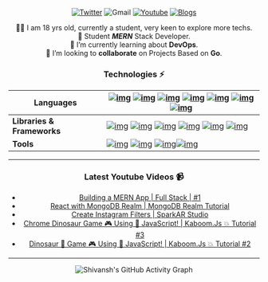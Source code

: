 <!-- ![Banner](https://user-images.githubusercontent.com/87603425/141933741-7c8d48f4-3099-4f2e-bc52-10b49f3f42a3.png) -->
<div align="center">
  
  [![Twitter](https://img.shields.io/static/v1?label=%20&message=ShivanshYadav&color=blue&style=social&logo=twitter)](https://twitter.com/_shivansh_13)
  ![Gmail](https://img.shields.io/badge/-yadavshivansh@gmail.com-c14438?style=social&logo=Gmail&link=mailto:yadavshivansh@gmail.com)
  [![Youtube](https://img.shields.io/badge/-BaconHairCode-darkred?style=social&logo=youtube&link=https://www.youtube.com/channel/UC6r3Wrw3rT7roWDnYdPrbyQ)](https://www.youtube.com/channel/UC6r3Wrw3rT7roWDnYdPrbyQ)
  [![Blogs](https://img.shields.io/static/v1?label=%20&message=Shivansh%20Yadav%20-%20Blogs&color=black&style=social&logo=medium)](https://shivanshyadav13.medium.com/)
  
  🙋‍♂️ I am 18 yrs old, currently a student, very keen to explore more techs.<br>
  🌱 Student ***MERN*** Stack Developer.<br>
  🔭 I’m currently learning about **DevOps**.<br>
  👬‍ I’m looking to **collaborate** on Projects Based on **Go**.<br>
<!--   🤔 I’m looking for help with ...<br> -->
<!--   💬 Ask me about ...<br>
  📫 How to reach me: ...<br>
  😄 Pronouns: ...<br>
  ⚡ Fun fact: ...<br> -->

### Technologies ⚡
  
  | Languages                  | [![img](https://img.shields.io/badge/-Go-FFFFFF?style=social&logo=go)](https://go.dev/)                                         [![img](https://img.shields.io/badge/-Java-FFFFFF?style=social&logo=java)](https://www.java.com/en/)                                                             [![img](https://img.shields.io/badge/-Python-FFFFFF?style=social&logo=Python)](https://www.python.org/)                                                          [![img](https://img.shields.io/badge/-HTML5-FFFFFF?style=social&logo=html5)](https://html.com/)                                                                  [![img](https://img.shields.io/badge/-CSS3-FFFFFF?style=social&logo=css3)](https://www.w3schools.com/css/)                                                       [![img](https://img.shields.io/badge/-JavaScript-FFFFFF?style=social&logo=javascript)](https://www.javascript.com/)                                              [![img](https://img.shields.io/badge/-MYSQL-FFFFFF?style=social&logo=mysql&color=blue)](https://www.mysql.com/) |
| -------------------------- | ------------------------------------------------------------ |
| **Libraries & Frameworks** | [![img](https://img.shields.io/badge/-React-FFFFFF?style=social&logo=React&color=blueviolet)](https://reactjs.org/)               [![img](https://img.shields.io/badge/-Bootstrap-FFFFFF?style=social&logo=bootstrap)](https://getbootstrap.com/)                                                  [![img](https://img.shields.io/badge/-Nodejs-FFFFFF?style=social&logo=Node.js&color=brightgreen)](https://nodejs.dev/)                                           [![img](https://img.shields.io/badge/-Django-FFFFFF?style=social&logo=Django&color=green)](https://www.djangoproject.com/)                                       [![img](https://img.shields.io/badge/-Firebase-FFFFFF?style=social&logo=Firebase&color=orange)](https://firebase.google.com/)                                    [![img](https://img.shields.io/badge/-Express-FFFFFF?style=social&logo=Express&color=black)](https://expressjs.com/) |
| **Tools**                  | [![img](https://img.shields.io/badge/-Github_Pages-FFFFFF?style=social&logo=github&color=blue)](https://pages.github.com/)        [![img](https://img.shields.io/badge/Heroku%20-%23430098.svg?logo=heroku&style=social)](https://www.heroku.com/)                                                 [![img](https://img.shields.io/badge/-Git-FFFFFF?style=social&logo=git)](https://git-scm.com/)[![img](https://img.shields.io/badge/-MongoDB-FFFFFF?style=social&logo=mongodb)](https://www.mongodb.com/) |
  
---
  ### Latest Youtube Videos 📹
  
<!-- YOUTUBE-VIDEOS-LIST:START -->
- [Building a MERN App | Full Stack | #1](https://www.youtube.com/watch?v=jq573CGu3SI)
- [React with MongoDB Realm | MongoDB Realm Tutorial](https://www.youtube.com/watch?v=oulJHBQKYuA)
- [Create Instagram Filters | SparkAR Studio](https://www.youtube.com/watch?v=58_GP4fnD6o)
- [Chrome Dinosaur Game 🎮 Using 📜 JavaScript! | Kaboom.Js 💥 Tutorial #3](https://www.youtube.com/watch?v=w4TFHO3fioE)
- [Dinosaur 🦕 Game 🎮 Using 📜 JavaScript! | Kaboom.Js 💥 Tutorial #2](https://www.youtube.com/watch?v=y1TvbD73G-E)
<!-- YOUTUBE-VIDEOS-LIST:END -->
---
  
  ![Shivansh's GitHub Activity Graph](https://activity-graph.herokuapp.com/graph?username=shivansh-yadav13&bg_color=000ffff&line=3399ff&color=000000&point=000099)
</div>
